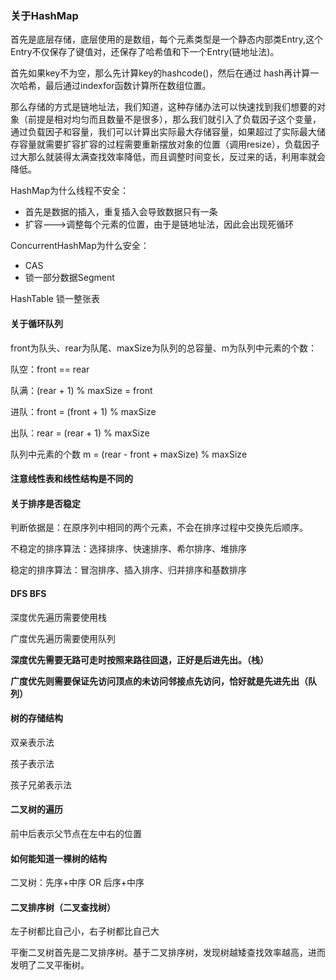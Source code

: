 ### 关于HashMap

首先是底层存储，底层使用的是数组，每个元素类型是一个静态内部类Entry,这个Entry不仅保存了键值对，还保存了哈希值和下一个Entry(链地址法)。 

首先如果key不为空，那么先计算key的hashcode()，然后在通过 hash再计算一次哈希，最后通过indexfor函数计算所在数组位置。

那么存储的方式是链地址法，我们知道，这种存储办法可以快速找到我们想要的对象（前提是相对均匀而且数量不是很多），那么我们就引入了负载因子这个变量，通过负载因子和容量，我们可以计算出实际最大存储容量，如果超过了实际最大储存容量就需要扩容扩容的过程需要重新摆放对象的位置（调用resize），负载因子过大那么就装得太满查找效率降低，而且调整时间变长，反过来的话，利用率就会降低。

HashMap为什么线程不安全：

- 首先是数据的插入，重复插入会导致数据只有一条
- 扩容--->调整每个元素的位置，由于是链地址法，因此会出现死循环



ConcurrentHashMap为什么安全：

- CAS
- 锁一部分数据Segment

HashTable 锁一整张表



#### 关于循环队列

front为队头、rear为队尾、maxSize为队列的总容量、m为队列中元素的个数：

队空：front == rear

队满：(rear + 1) % maxSize = front

进队：front = (front + 1) % maxSize

出队：rear = (rear + 1) % maxSize

队列中元素的个数 m = (rear - front + maxSize) % maxSize



#### 注意线性表和线性结构是不同的



#### 关于排序是否稳定

判断依据是：在原序列中相同的两个元素，不会在排序过程中交换先后顺序。

不稳定的排序算法：选择排序、快速排序、希尔排序、堆排序

稳定的排序算法：冒泡排序、插入排序、归并排序和基数排序



#### DFS BFS

深度优先遍历需要使用栈

广度优先遍历需要使用队列

**深度优先需要无路可走时按照来路往回退，正好是后进先出。（栈）**

**广度优先则需要保证先访问顶点的未访问邻接点先访问，恰好就是先进先出（队列）**



#### 树的存储结构

双亲表示法

孩子表示法

孩子兄弟表示法



#### 二叉树的遍历

前中后表示父节点在左中右的位置



#### 如何能知道一棵树的结构

二叉树：先序+中序  OR   后序+中序



#### 二叉排序树（二叉查找树）

左子树都比自己小，右子树都比自己大

平衡二叉树首先是二叉排序树。基于二叉排序树，发现树越矮查找效率越高，进而发明了二叉平衡树。



